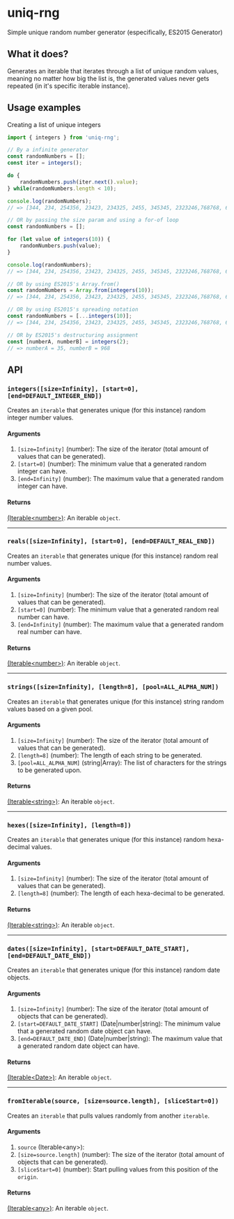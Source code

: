 # uniq-rng
Simple unique random number generator (especifically, ES2015 Generator)

## What it does?

Generates an iterable that iterates through a list of unique random values, meaning no matter how big the list is, the generated values never gets repeated (in it's specific iterable instance).

## Usage examples

Creating a list of unique integers

```js
import { integers } from 'uniq-rng';

// By a infinite generator
const randomNumbers = [];
const iter = integers();

do {
    randomNumbers.push(iter.next().value);
} while(randomNumbers.length < 10);

console.log(randomNumbers);
// => [344, 234, 254356, 23423, 234325, 2455, 345345, 2323246,768768, 676723]

// OR by passing the size param and using a for-of loop
const randomNumbers = [];

for (let value of integers(10)) {
    randomNumbers.push(value);
}

console.log(randomNumbers);
// => [344, 234, 254356, 23423, 234325, 2455, 345345, 2323246,768768, 676723]

// OR by using ES2015's Array.from()
const randomNumbers = Array.from(integers(10));
// => [344, 234, 254356, 23423, 234325, 2455, 345345, 2323246,768768, 676723]

// OR by using ES2015's spreading notation
const randomNumbers = [...integers(10)];
// => [344, 234, 254356, 23423, 234325, 2455, 345345, 2323246,768768, 676723]

// OR by ES2015's destructuring assignment
const [numberA, numberB] = integers(2);
// => numberA = 35, numberB = 968
```

## API

### ```integers([size=Infinity], [start=0], [end=DEFAULT_INTEGER_END])```

Creates an ```iterable``` that generates unique (for this instance) random integer number values.

#### Arguments

1. ```[size=Infinity]``` (number): The size of the iterator (total amount of values that can be generated).
2. ```[start=0]``` (number): The minimum value that a generated random integer can have.
3. ```[end=Infinity]``` (number): The maximum value that a generated random integer can have.

#### Returns

[(Iterable\<number\>)](https://developer.mozilla.org/en-US/docs/Web/JavaScript/Reference/Iteration_protocols): An iterable ```object```.

---

### ```reals([size=Infinity], [start=0], [end=DEFAULT_REAL_END])```

Creates an ```iterable``` that generates unique (for this instance) random real number values.

#### Arguments

1. ```[size=Infinity]``` (number): The size of the iterator (total amount of values that can be generated).
2. ```[start=0]``` (number): The minimum value that a generated random real number can have.
3. ```[end=Infinity]``` (number): The maximum value that a generated random real number can have.

#### Returns

[(Iterable\<number\>)](https://developer.mozilla.org/en-US/docs/Web/JavaScript/Reference/Iteration_protocols): An iterable ```object```.

---

### ```strings([size=Infinity], [length=8], [pool=ALL_ALPHA_NUM])```

Creates an ```iterable``` that generates unique (for this instance) string random values based on a given pool.

#### Arguments

1. ```[size=Infinity]``` (number): The size of the iterator (total amount of values that can be generated).
2. ```[length=8]``` (number): The length of each string to be generated.
3. ```[pool=ALL_ALPHA_NUM]``` (string|Array): The list of characters for the strings to be generated upon.

#### Returns

[(Iterable\<string\>)](https://developer.mozilla.org/en-US/docs/Web/JavaScript/Reference/Iteration_protocols): An iterable ```object```.

---

### ```hexes([size=Infinity], [length=8])```

Creates an ```iterable``` that generates unique (for this instance) random hexa-decimal values.

#### Arguments

1. ```[size=Infinity]``` (number): The size of the iterator (total amount of values that can be generated).
2. ```[length=8]``` (number): The length of each hexa-decimal to be generated.

#### Returns

[(Iterable\<string\>)](https://developer.mozilla.org/en-US/docs/Web/JavaScript/Reference/Iteration_protocols): An iterable ```object```.

---

### ```dates([size=Infinity], [start=DEFAULT_DATE_START], [end=DEFAULT_DATE_END])```

Creates an ```iterable``` that generates unique (for this instance) random date objects.

#### Arguments

1. ```[size=Infinity]``` (number): The size of the iterator (total amount of objects that can be generated).
2. ```[start=DEFAULT_DATE_START]``` (Date|number|string): The minimum value that a generated random date object can have.
3. ```[end=DEFAULT_DATE_END]``` (Date|number|string): The maximum value that a generated random date object can have.

#### Returns

[(Iterable\<Date\>)](https://developer.mozilla.org/en-US/docs/Web/JavaScript/Reference/Iteration_protocols): An iterable ```object```.

---

### ```fromIterable(source, [size=source.length], [sliceStart=0])```

Creates an ```iterable``` that pulls values randomly from another ```iterable```.

#### Arguments
1. ```source``` \(Iterable\<any\>\):
2. ```[size=source.length]``` (number): The size of the iterator (total amount of objects that can be generated).
3. ```[sliceStart=0]``` (number): Start pulling values from this position of the ```origin```.

#### Returns

[(Iterable\<any\>)](https://developer.mozilla.org/en-US/docs/Web/JavaScript/Reference/Iteration_protocols): An iterable ```object```.
